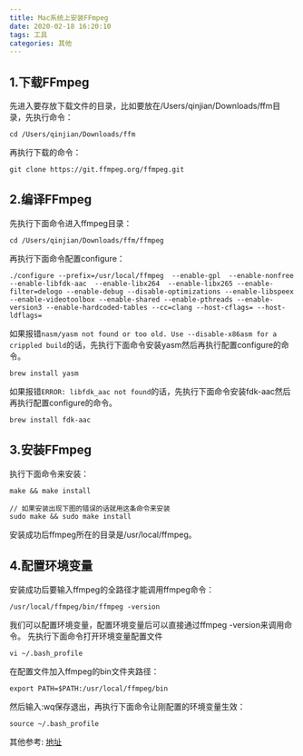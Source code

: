 ```yaml
---
title: Mac系统上安装FFmpeg
date: 2020-02-18 16:20:10
tags: 工具
categories: 其他
---
```


## 1.下载FFmpeg
先进入要存放下载文件的目录，比如要放在/Users/qinjian/Downloads/ffm目录，先执行命令：
```shell script
cd /Users/qinjian/Downloads/ffm
```
再执行下载的命令：
```shell script
git clone https://git.ffmpeg.org/ffmpeg.git
```
## 2.编译FFmpeg
先执行下面命令进入ffmpeg目录：
```shell script
cd /Users/qinjian/Downloads/ffm/ffmpeg
```
再执行下面命令配置configure：
```shell script
./configure --prefix=/usr/local/ffmpeg  --enable-gpl  --enable-nonfree  --enable-libfdk-aac  --enable-libx264  --enable-libx265 --enable-filter=delogo --enable-debug --disable-optimizations --enable-libspeex --enable-videotoolbox --enable-shared --enable-pthreads --enable-version3 --enable-hardcoded-tables --cc=clang --host-cflags= --host-ldflags=
```
如果报错`nasm/yasm not found or too old. Use --disable-x86asm for a crippled build`的话，先执行下面命令安装yasm然后再执行配置configure的命令。
```shell script
brew install yasm
```
如果报错`ERROR: libfdk_aac not found`的话，先执行下面命令安装fdk-aac然后再执行配置configure的命令。
```shell script
brew install fdk-aac
```
## 3.安装FFmpeg
执行下面命令来安装：
```shell script
make && make install

// 如果安装出现下图的错误的话就用这条命令来安装
sudo make && sudo make install
```
安装成功后ffmpeg所在的目录是/usr/local/ffmpeg。
## 4.配置环境变量
安装成功后要输入ffmpeg的全路径才能调用ffmpeg命令：
```shell script
/usr/local/ffmpeg/bin/ffmpeg -version
```
我们可以配置环境变量，配置环境变量后可以直接通过ffmpeg -version来调用命令。
先执行下面命令打开环境变量配置文件
```shell script
vi ~/.bash_profile
```
在配置文件加入ffmpeg的bin文件夹路径：
```shell script
export PATH=$PATH:/usr/local/ffmpeg/bin
```
然后输入:wq保存退出，再执行下面命令让刚配置的环境变量生效：
```shell script
source ~/.bash_profile
```
其他参考: <a href="https://www.jianshu.com/p/85f905ddb36f">地址</a>




